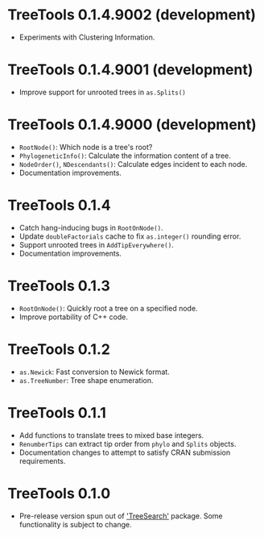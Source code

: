# TreeTools 0.1.4.9002 (development)

- Experiments with Clustering Information.

# TreeTools 0.1.4.9001 (development)

- Improve support for unrooted trees in `as.Splits()`

# TreeTools 0.1.4.9000 (development)

- `RootNode()`: Which node is a tree's root?
- `PhylogeneticInfo()`: Calculate the information content of a tree.
- `NodeOrder()`, `NDescendants()`: Calculate edges incident to each node.
- Documentation improvements.

# TreeTools 0.1.4

- Catch hang-inducing bugs in `RootOnNode()`.
- Update `doubleFactorials` cache to fix `as.integer()` rounding error.
- Support unrooted trees in `AddTipEverywhere()`.
- Documentation improvements.

# TreeTools 0.1.3

- `RootOnNode()`: Quickly root a tree on a specified node.
- Improve portability of C++ code.

# TreeTools 0.1.2
 
- `as.Newick`: Fast conversion to Newick format.
- `as.TreeNumber`: Tree shape enumeration.

# TreeTools 0.1.1
 
- Add functions to translate trees to mixed base integers.
- `RenumberTips` can extract tip order from `phylo` and `Splits` objects.
- Documentation changes to attempt to satisfy CRAN submission requirements.

# TreeTools 0.1.0

- Pre-release version spun out of ['TreeSearch'](https://ms609.github.io/TreeSearch)
  package.  Some functionality is subject to change.

